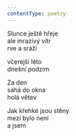 ```yaml
---
contentType: poetry
---
```


<section>

Slunce ještě hřeje  
ale mrazivý vítr  
rve a sráží

včerejší léto  
dnešní podzim

</section>

<section>

Za den  
sahá do okna  
holá větev

</section>

<section>

Jak křehké jsou stěny  
mezi bylo není  
a jsem

</section>
